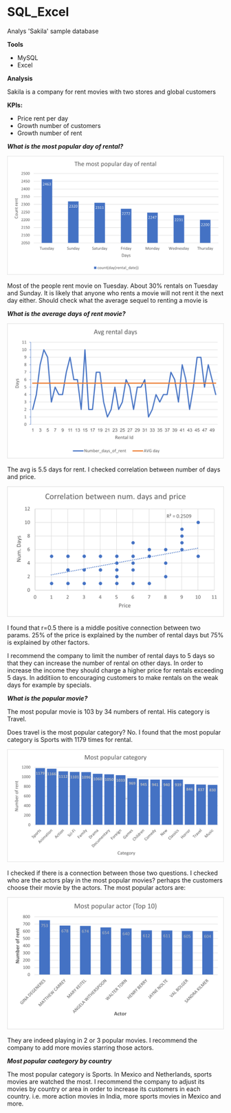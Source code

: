 # SQL_Excel

Analys 'Sakila' sample database 

**Tools**
- MySQL
- Excel

**Analysis**

Sakila is a company for rent movies with two stores and global customers

**KPIs:**
- Price rent per day
- Growth number of customers
- Growth number of rent

***What is the most popular day of rental?***

![](https://github.com/ofirGit/SQL_Excel/blob/main/Chart1.png)

Most of the people rent movie on Tuesday. About 30% rentals on Tuesday and Sunday.
It is likely that anyone who rents a movie will not rent it the next day either. Should check what the average sequel to renting a movie is

***What is the average days of rent movie?***

![](https://github.com/ofirGit/SQL_Excel/blob/main/Chart2.png)

The avg is 5.5 days for rent. I checked correlation between number of days and price.

![](https://github.com/ofirGit/SQL_Excel/blob/main/Chart2.1.png)

I found that r=0.5 there is a middle positive connection between two params. 
25% of the price is explained by the number of rental days but 75% is explained by other factors.

I recommend the company to limit the number of rental days to 5 days so that they can increase the number of rental on other days. In order to increase the income they should charge a higher price for rentals exceeding 5 days. In additiion to encouraging customers to make rentals on the weak days for example by specials.


***What is the popular movie?***

The most popular movie is 103 by 34 numbers of rental. His category is Travel.

Does travel is the most popular category? No. I found that the most popular category is Sports with 1179 times for rental.

![](https://github.com/ofirGit/SQL_Excel/blob/main/Chart6.png)

I checked if there is a connection between those two questions. I checked who are the actors play in the most popular movies? perhaps
the customers choose their movie by the actors.
The most popular actors are: 

![](https://github.com/ofirGit/SQL_Excel/blob/main/Chart3.png)

They are indeed playing in 2 or 3 popular movies. I recommend the company to add more movies starring those actors.


***Most popular caategory by country***

The most popular category is Sports. In Mexico and Netherlands, sports movies are watched the most.
I recommend the company to adjust its movies by country or area in order to increase its customers in each country. 
i.e. more action movies in India, more sports movies in Mexico and more.


